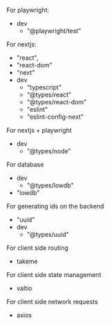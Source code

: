 For playwright:

- dev
  - "@playwright/test"

For nextjs:

- "react",
- "react-dom"
- "next"
- dev
  - "typescript"
  - "@types/react"
  - "@types/react-dom"
  - "eslint"
  - "eslint-config-next"

For nextjs + playwright

- dev
  - "@types/node"

For database

- dev
  - "@types/lowdb"
- "lowdb"

For generating ids on the backend

- "uuid"
- dev
  - "@types/uuid"

For client side routing

- takeme

For client side state management

- valtio

For client side network requests

- axios
